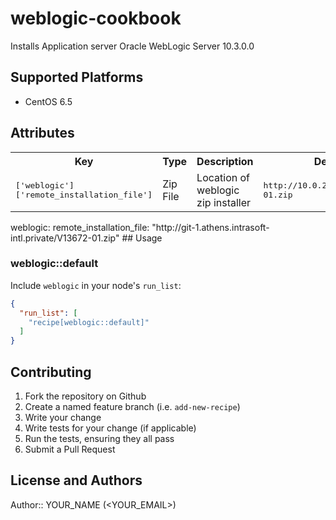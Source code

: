# weblogic-cookbook

Installs Application server Oracle WebLogic Server 10.3.0.0

## Supported Platforms

- CentOS 6.5

## Attributes

<table>
  <tr>
    <th>Key</th>
    <th>Type</th>
    <th>Description</th>
    <th>Default</th>
  </tr>
  <tr>
    <td><tt>['weblogic']['remote_installation_file']</tt></td>
    <td>Zip File</td>
    <td>Location of weblogic zip installer</td>
    <td><tt>http://10.0.2.2:8000/V13672-01.zip</tt></td>
  </tr>
</table>
      weblogic:
        remote_installation_file: "http://git-1.athens.intrasoft-intl.private/V13672-01.zip"
## Usage

### weblogic::default

Include `weblogic` in your node's `run_list`:

```json
{
  "run_list": [
    "recipe[weblogic::default]"
  ]
}
```

## Contributing

1. Fork the repository on Github
2. Create a named feature branch (i.e. `add-new-recipe`)
3. Write your change
4. Write tests for your change (if applicable)
5. Run the tests, ensuring they all pass
6. Submit a Pull Request

## License and Authors

Author:: YOUR_NAME (<YOUR_EMAIL>)
